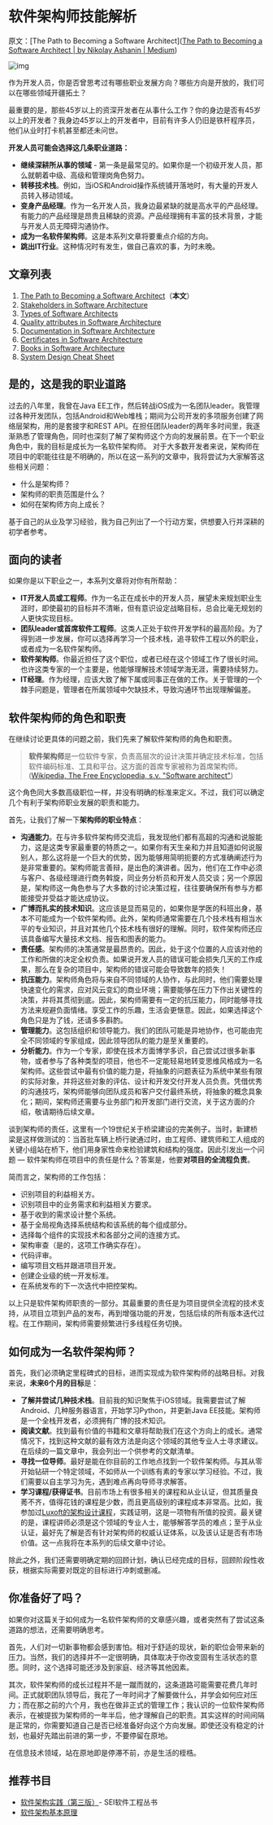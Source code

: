 # 软件架构师技能解析

原文：[The Path to Becoming a Software Architect]([The Path to Becoming a Software Architect | by Nikolay Ashanin | Medium](https://medium.com/@nvashanin/the-path-to-becoming-a-software-architect-de53f1cb310a))

![img](https://miro.medium.com/max/1400/1*JFdmWD8_X5gpCjNVaqILgQ.png)

作为开发人员，你是否曾思考过有哪些职业发展方向？哪些方向是开放的，我们可以在哪些领域开疆拓土？

最重要的是，那些45岁以上的资深开发者在从事什么工作？你的身边是否有45岁以上的开发者？我身边45岁以上的开发者中，目前有许多人仍旧是铁杆程序员，他们从业时打卡机甚至都还未问世。

**开发人员可能会选择这几条职业道路：**

- **继续深耕所从事的领域** - 第一条是最常见的。如果你是一个初级开发人员，那么就朝着中级、高级和管理岗角色努力。
- **转移技术栈**。例如，当iOS和Android操作系统铺开落地时，有大量的开发人员转入移动领域。
- **变身产品经理**。作为一名开发人员，我身边最紧缺的就是高水平的产品经理。有能力的产品经理是昂贵且稀缺的资源。产品经理拥有丰富的技术背景，才能与开发人员无障碍沟通协作。
- **成为一名软件架构师**。这是本系列文章将要重点介绍的方向。
- **跳出IT行业**。这种情况时有发生，做自己喜欢的事，为时未晚。

## 文章列表

1. [The Path to Becoming a Software Architect](https://medium.com/@nvashanin/the-path-to-becoming-a-software-architect-de53f1cb310a)（**本文**）
2. [Stakeholders in Software Architecture](https://medium.com/@nvashanin/stakeholders-in-software-architecture-6d18f36250f9)
3. [Types of Software Architects](https://medium.com/@nvashanin/types-of-software-architects-aa03e359d192)
4. [Quality attributes in Software Architecture](https://medium.com/@nvashanin/quality-attributes-in-software-architecture-3844ea482732)
5. [Documentation in Software Architecture](https://medium.com/@nvashanin/documentation-in-software-architecture-4f2e4159c4fc)
6. [Certificates in Software Architecture](https://medium.com/@nvashanin/certificates-in-software-architecture-6b18e0102fe7)
7. [Books in Software Architecture](https://medium.com/@nvashanin/books-in-software-architecture-6ad974e524ce)
8. [System Design Cheat Sheet](https://medium.com/@nvashanin/system-design-cheat-sheet-762810f95fb6)

## 是的，这是我的职业道路

过去的八年里，我曾在Java EE工作，然后转战iOS成为一名团队leader。我管理过各种开发团队，包括Android和Web堆栈；期间为公司开发的多项服务创建了网络层架构，用的是套接字和REST API。在担任团队leader的两年多时间里，我逐渐熟悉了管理角色，同时也深刻了解了架构师这个方向的发展前景。在下一个职业角色中，我的目标是成长为一名软件架构师。 对于大多数开发者来说，架构师在项目中的职能往往是不明确的，所以在这一系列的文章中，我将尝试为大家解答这些相关问题：

- 什么是架构师？
- 架构师的职责范围是什么？
- 如何在架构师方向上成长？

基于自己的从业及学习经验，我为自己列出了一个行动方案，供想要入行并深耕的初学者参考。

## 面向的读者

如果你是以下职业之一，本系列文章将对你有所帮助：

- **IT开发人员或工程师**。作为一名正在成长中的开发人员，展望未来规划职业生涯时，即使最初的目标并不清晰，但有意识设定战略目标，总会比毫无规划的人更快实现目标。
- **团队leader或首席软件工程师**。这类人正处于软件开发学科的最高阶段。为了得到进一步发展，你可以选择再学习一个技术栈，追寻软件工程以外的职业，或者成为一名软件架构师。
- **软件架构师**。你最近担任了这个职位，或者已经在这个领域工作了很长时间。也许这类专家的一个主要是，他能够理解技术领域学海无涯，需要持续努力。
- **IT经理**。作为经理，应该大致了解下属或同事正在做的工作。关于管理的一个棘手问题是，管理者在所属领域中欠缺技术，导致沟通环节出现理解偏差。

## 软件架构师的角色和职责

在继续讨论更具体的问题之前，我们先来了解软件架构师的角色和职责。

> **软件架构师**是一位软件专家，负责高层次的设计决策并确定技术标准，包括软件编码标准、工具和平台。这方面的首席专家被称为首席架构师。([Wikipedia, The Free Encyclopedia, s.v. "Software architect"](https://en.wikipedia.org/wiki/Software_architect))

这个角色同大多数高级职位一样，并没有明确的标准来定义。不过，我们可以确定几个有利于架构师职业发展的职责和能力。

首先，让我们了解一下**架构师的职业特点**：

- **沟通能力**。在与许多软件架构师交流后，我发现他们都有高超的沟通和说服能力，这是这类专家最重要的特质之一。如果你有天生亲和力并且知道如何说服别人，那么这将是一个巨大的优势，因为能够用简明扼要的方式准确阐述行为是非常重要的。架构师能言善辩，是出色的演讲者。因为，他们在工作中必须与客户、各级经理进行商务斡旋，同业务分析员和开发人员交谈；另一个原因是，架构师这一角色参与了大多数的讨论决策过程，往往要确保所有参与方都能接受并受益才能达成协议。
- **广博而扎实的技术知识**。这应该是显而易见的，如果你是学医的科班出身，基本不可能成为一个软件架构师。此外，架构师通常需要在几个技术栈有相当水平的专业知识，并且对其他几个技术栈有很好的理解。同时，软件架构师还应该具备编写大量技术文档、报告和图表的能力。
- **责任感**。架构师的决策通常是最昂贵的。因此，处于这个位置的人应该对他的工作和所做的决定全权负责。如果说开发人员的错误可能会损失几天的工作成果，那么在复杂的项目中，架构师的错误可能会导致数年的损失！
- **抗压能力**。架构师角色将与来自不同领域的人协作，与此同时，他们需要处理快速变化的需求，应对风云变幻的商业环境；需要能够在压力下作出关键性的决策，并将其贯彻到底。因此，架构师需要有一定的抗压能力，同时能够寻找方法来规避负面情绪。享受工作的乐趣，生活会更惬意。因此，如果选择这个角色只是为了钱，还请多多斟酌。
- **管理能力**。这包括组织和领导能力。我们的团队可能是异地协作，也可能由完全不同领域的专家组成，因此领导团队的能力是至关重要的。
- **分析能力**。作为一个专家，即使在技术方面博学多识，自己尝试过很多新事物，或者参与了各种类型的项目，他也不一定能轻易地转变思维风格成为一名架构师。这些尝试中最有价值的能力是，将抽象的问题表征为系统中某些有限的实际对象，并将这些对象的评估、设计和开发交付开发人员负责。凭借优秀的沟通技巧，架构师能够向团队成员和客户交付最终系统，将抽象的概念具象化；期间，架构师还需要与业务部门和开发部门进行交流，关于这方面的介绍，敬请期待后续文章。

谈到架构师的责任，这里有一个19世纪关于桥梁建设的完美例子。当时，新建桥梁是这样做测试的：当首批车辆上桥行驶通过时，由工程师、建筑师和工人组成的关键小组站在桥下，他们用身家性命来检验建筑和结构的强度。因此引发出一个问题 — 软件架构师在项目中的责任是什么？答案是，他要**对项目的全流程负责**。

简而言之，架构师的工作包括：

- 识别项目的利益相关方。
- 识别项目中的业务需求和利益相关方要求。
- 基于收到的需求设计整个系统。
- 基于全局视角选择系统结构和该系统的每个组成部分。
- 选择每个组件的实现技术和各部分之间的连接方式。
- 架构审查（是的，这项工作确实存在）。
- 代码评审。
- 编写项目文档并跟进项目开发。
- 创建企业级的统一开发标准。
- 在系统发布的下一次迭代中把控架构。

以上只是软件架构师职责的一部分。其最重要的责任是为项目提供全流程的技术支持，从项目立项到产品的发布，再到增强功能的开发，包括后续的所有版本迭代过程。在工作期间，架构师需要频繁进行多线程任务切换。

## 如何成为一名软件架构师？

首先，我们必须确定里程碑式的目标，进而实现成为软件架构师的战略目标。对我来说，**未来6个月的目标**是：

- **了解并尝试几种技术栈**。目前我的知识聚焦于iOS领域。我需要尝试了解Android、几种服务器语言，开始学习Python，并更新Java EE技能。架构师是一个全栈开发者，必须拥有广博的技术知识。
- **阅读文献**。找到最有价值的书籍和文章将帮助我们在这个方向上的成长。通常情况下，找到这种文献的最有效方法是向这个领域的其他专业人士寻求建议。在后续的一篇文章中，我会列出一个供参考的文献清单。
- **寻找一位导师**。最好是能在你目前的工作地点找到一个软件架构师。与其从零开始钻研一个特定领域，不如师从一个训练有素的专家以学习经验。不过，我们需要以自主学习为先，遇到难点再向导师寻求解答。
- **学习课程/获得证书**。目前市场上有很多相关的课程和从业认证，但其质量良莠不齐，值得花钱的课程是少数，而且更高级别的课程成本非常高。比如，我参加过[Luxoft的架构设计课程](http://www.luxoft-training.com/it-course/ARC-001/)，实践证明，这是一项物有所值的投资。最关键的是，课程讲师必须是这个领域的专业人士，能够解答学员的难点；至于从业认证，最好先了解是否有针对架构师的权威认证体系，以及该认证是否有市场价值。这一点我将在本系列的后续文章中讨论。

除此之外，我们还需要明确定期的回顾计划，确认已经完成的目标，回顾阶段性收获，根据实际需要对既定的目标进行冲刺或删减。

## 你准备好了吗？

如果你对这篇关于如何成为一名软件架构师的文章感兴趣，或者突然有了尝试这条道路的想法，还需要明确思考。

首先，人们对一切新事物都会感到害怕。相对于舒适的现状，新的职位会带来新的压力。当然，我们的选择并不一定很明确，具体取决于你改变固有生活状态的意愿。同时，这个选择可能还涉及到家庭、经济等其他因素。

其次，软件架构师的成长过程并不是一蹴而就的，这条道路可能需要花费几年时间。正式就职团队领导后，我花了一年时间才了解要做什么，并学会如何应对压力；而在那之前的六个月，我也在做非正式的管理工作；我认识的一位软件架构师表示，在被提拔为架构师的一年半后，他才理解自己的职责。其实这样的时间间隔是正常的，你需要知道自己是否已经准备好向这个方向发展。即使还没有稳定的计划，也最好先踏出前进的第一步，不要停留在原地。

在信息技术领域，站在原地即是停滞不前，亦是生活的桎梏。

## 推荐书目

- [软件架构实践（第三版）](https://amzn.to/2zgDSMQ)- SEI软件工程丛书
- [软件架构基本原理](https://amzn.to/2IY9JBr)
